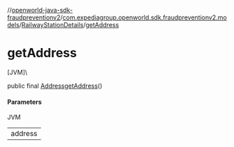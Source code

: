 //[openworld-java-sdk-fraudpreventionv2](../../../index.md)/[com.expediagroup.openworld.sdk.fraudpreventionv2.models](../index.md)/[RailwayStationDetails](index.md)/[getAddress](get-address.md)

# getAddress

[JVM]\

public final [Address](../-address/index.md)[getAddress](get-address.md)()

#### Parameters

JVM

| |
|---|
| address |
